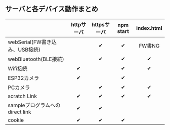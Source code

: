 ## サーバと各デバイス動作まとめ


| |httpサーバ|httpsサーバ|npm start|index.html|
|---|:-:|:-:|:-:|:-:|
|webSerial(FW書き込み、USB接続)| |✔|✔|FW書NG|
|webBluetooth(BLE接続)| |✔|✔|✔|
|Wifi接続|✔| |✔|✔|
|ESP32カメラ|✔| |✔| |
|PCカメラ| |✔|✔|✔|
|scratch Link|✔|✔|✔|✔|
|sampleプログラムへのdirect link|✔|✔| | |
|cookie|✔|✔|✔| |
